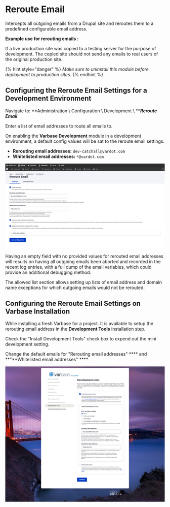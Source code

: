 # Reroute Email

Intercepts all outgoing emails from a Drupal site and reroutes them to a predefined configurable email address.

**Example use for rerouting emails :**

If a live production site was copied to a testing server for the purpose of development. The copied site should not send any emails to real users of the original production site.&#x20;

{% hint style="danger" %}
_Make sure to uninstall this module before deployment to production sites._
{% endhint %}

## Configuring the Reroute Email Settings for a Development Environment

Navigate to:  **Administration \ Configuration \ Development \ **_**Reroute Email**_

Enter a list of email addresses to route all emails to.

On enabling the **Varbase Development** module in a development environment, a default config values will be sat to the reroute email settings.

* **Rerouting email addresses:** `dev-catchall@vardot.com`
* **Whitelisted email addresses:** `*@vardot.com`

![Reroute Email Default Settings with Varbase Development](../../../.gitbook/assets/Reroute-Email-settings.png)

Having an empty field with no provided values for rerouted email addresses will results on having all outgoing emails been aborted and recorded in the recent log entries, with a full dump of the email variables, which could provide an additional debugging method.

The allowed list section allows setting up lists of email address and domain name exceptions for which outgoing emails would not be rerouted.

## Configuring the Reroute Email Settings on Varbase Installation

While installing a fresh Varbase for a project. It is available to setup the rerouting email address in the **Development Tools** installation step.

Check the "Install Development Tools" check box to expend out the mini development setting.

Change the default emails for "Rerouting email addresses" **** and **"**Whitelisted email addresses" ****&#x20;

![Configure Rerouting Emails When installing Development Tools While Installing Varbase ](../../../.gitbook/assets/varbase-9-install--with-rerout-emails--in-development-tools.png)

